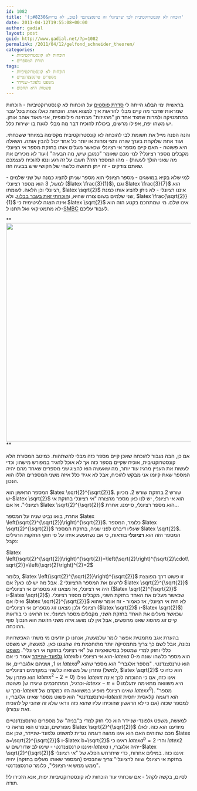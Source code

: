 ```yaml
---
id: 1082
title: 'הוכחה לא קונסטרוקטיבית לכך שרציונלי זה טרנסצנדנטי (טוב, לא בדיוק&#8230;)'
date: 2011-04-12T19:55:08+00:00
author: gadial
layout: post
guid: http://www.gadial.net/?p=1082
permalink: /2011/04/12/gelfond_schneider_theorem/
categories:
  - הוכחות לא קונסטרוקטיביות
  - תורת המספרים
tags:
  - הוכחות לא קונסטרוקטיביות
  - מספרים טרנסצנדנטיים
  - משפט גלפונד-שניידר
  - פשטות היא תחכום
---
```

בראשית ימי הבלוג הייתה לי [סדרת פוסטים](http://www.gadial.net/?p=33) על הוכחות לא קונסטרוקטיביות - הוכחות שמראות שדבר מה קיים מבלי להראות איך למצוא אותו. הוכחות כאלו צצות בכל עבר במתמטיקה ולמרות שמצד אחד הן "מרגיזות" מבחינה פילוסופית, אני מאוד אוהב אותן. יש משהו יפה, אפילו מרשים, ביכולת להוכיח דבר מה מבלי לגעת בו ישירות כלל.

והנה הפנה מייל את תשומת לבי להוכחה לא קונסטרוקטיבית מקסימה במיוחד ששכחתי. ועוד אחת שלוקחת בערך שורה וחצי ופחות או יותר כל אחד יכול להבין אותה. השאלה היא פשוטה - האם קיים מספר אי רציונלי שכאשר מעלים אותו בחזקת מספר אי רציונלי מקבלים מספר רציונלי? למי מכם שאומר "כמובן שיש, מה הבעיה" (ועוד לא מכירים את מה שאני הולך לעשות) - מהו המספר הזה? חשבו על זה רגע ונסו להוכיח לעצמכם שאתם צודקים - זה ייתן תחושה כלשהי של הקושי שיש בבעיה הזו.

למי שלא בקיא במושגים - מספר רציונלי הוא מספר שניתן להציג כמנה של שני שלמים - למשל, 3 הוא מספר רציונלי ($latex \frac{3}{1}$), וגם $latex \frac{3}{7}$ הוא רציונלי וכן הלאה. לעומתו, $latex \sqrt{2}$ איננו רציונלי - לא ניתן להציג אותו כמנת שני שלמים בשום צורה שהיא, ו[הוכחתי זאת בעבר בבלוג](http://www.gadial.net/?p=27). ולא, $latex \frac{\sqrt{2}}{1}$ אינה הצגה לגיטימית כי $latex \sqrt{2}$ אינו שלם. מי שמתחכם בקטע הזה הוא לא מתמטיקאי ואל תתנו ל-[SMBC](http://www.smbc-comics.com/) לעבוד עליכם.

**<img class="alignnone" title="SMBC" src="http://www.smbc-comics.com/comics/20110408.gif" alt="" width="540" height="595" />  
** 

אם כן, הבה נעבור להוכחה שאכן קיים מספר כזה מבלי להשתהות. כמיטב המסורת הלא קונסטרוקטיבית, אוכיח שקיים מספר כזה אך לא אוכל להגיד במפורש מישהו; וכדי לעשות את העניין מרגיז עוד יותר, מה שאעשה הוא להציג שני מספרים שאחד מהם יהיה המספר שאת קיומו אני מבקש להוכיח, אבל לא אגיד כלל איזה משני המספרים הללו הוא הנכון.

המספר הראשון הוא $latex \sqrt{2}^{\sqrt{2}}$. שורש 2 בחזקת שורש 2. מכיוון ש-$latex \sqrt{2}$ הוא אי רציונלי, יש לנו כאן מספר מהצורה "אי רציונלי בחזקת אי רציונלי". אז אם $latex \sqrt{2}^{\sqrt{2}}$ הוא מספר רציונלי, סיימנו. אחרת&#8230;

אחרת, בואו נביט שניה על המספר $latex \left(\sqrt{2}^{\sqrt{2}}\right)^{\sqrt{2}}$. כלומר, המספר $latex \sqrt{2}^{\sqrt{2}}$ שעליו דיברנו לפני שניה, בחזקת המספר $latex \sqrt{2}$. המספר הזה הוא **רציונלי** בודאות, כי אם נשתעשע איתו על פי חוקי החזקות הרגילים נקבל:

$latex \left(\sqrt{2}^{\sqrt{2}}\right)^{\sqrt{2}}=\left(\sqrt{2}\right)^{\sqrt{2}\cdot\sqrt{2}}=\left(\sqrt{2}\right)^{2}=2$

כלומר, $latex \left(\sqrt{2}^{\sqrt{2}}\right)^{\sqrt{2}}$ זו פשוט דרך מפוצצת לרשום את המספר הרציונלי 2. אבל מה יש לנו כאן? אם $latex \sqrt{2}^{\sqrt{2}}$ היה אי רציונלי, אז מצאנו זוג מספרים אי רציונליים ($latex \sqrt{2}^{\sqrt{2}}$ ו-$latex \sqrt{2}$) שכאשר מעלים את האחד בחזקת השני, מקבלים מספר רציונלי. ואילו אם $latex \sqrt{2}^{\sqrt{2}}$ לא היה אי רציונלי, אז כאמור - זה אומר שהוא רציונלי ולכן מצאנו זוג מספרים אי רציונליים ($latex \sqrt{2}$ ו-$latex \sqrt{2}$) שכאשר מעלים את האחד בחזקת השני, מקבלים מספר רציונלי. אז הראינו כי בודאות קיים זוג מהסוג שאנו מחפשים, אבל אין לנו מושג איזה משני הזוגות הוא הנכון! סוף ההוכחה.

בהערת אגב מתמטית אפשר לומר שלמעשה, אנחנו כן יודעים מי משתי האפשרויות נכונה, אבל לשם כך צריך מתמטיקה יותר מתוחכמת מזו שהצגנו כאן. למעשה, יש משפט כללי וחזק למדי שמטפל בסיטואציות של "אי רציונלי בחזקת אי רציונלי". [משפט גלפונד-שניידר](http://en.wikipedia.org/wiki/Gelfond%E2%80%93Schneider_theorem) אומר כי אם $latex b$ הוא אי רציונלי ו-$latex a$ הוא מספר כלשהו שונה מ-0 או 1, ושניהם אלגבריים, אז $latex a^{b}$ הוא טרנסצנדנטי. "מספר אלגברי" הוא מספר שהוא פתרון של משוואה כלשהי במקדמים רציונליים (למשל, $latex \sqrt{2}$ הוא כזה כי הוא פתרון של $latex x^{2}-2=0$) ואילו $latex \pi$ אינו כזה, אם כי ההוכחה לכך אינה פשוטה (וכרגיל, המתחכמים שיגידו ש-$latex x-\pi=0$ היא משוואה מתאימה יתעלמו מכך ש-$latex \pi$ שאינו רציונלי מופיע במשוואה הזו כמקדם של $latex x^{0}$). "מספר טרנסצנדנטי" הוא פשוט מספר שאינו אלגברי, ו-$latex \pi$ הוא דוגמה קלאסית יחסית למספר שכזה (אם כי לא הראשון שהוכיחו עליו שהוא כזה וודאי שלא זה שהכי קל להוכיח זאת עבורו).

למעשה, משפט גלפונד-שניידר הוא כלי חזק למדי ב"בניה" של מספרים טרנסצנדנטיים מפורשים, ובפרט הוא מראה כי $latex \sqrt{2}^{\sqrt{2}}$ מיודענו הוא כזה. לאלו מכם שתוהים האם הוא אינו מהווה דוגמה נגדית למשפט גלפונד-שניידר, שכן אם $latex a=\sqrt{2}^{\sqrt{2}}$ ו-$latex b=\sqrt{2}$ ראינו כי $latex a^{b}=2$ והרי $latex 2$ איננו טרנסצנדנטי - שימו לב שדורשים ש-$latex a$ יהיה אלגברי, ו-$latex \sqrt{2}^{\sqrt{2}}$ איננו כזה. במילים אחרות, כדי שיתרחש הפלא של "אי רציונלי בחזקת אי רציונלי שווה לרציונלי" צריך שהבסיס (המספר שאותו מעלים בחזקה) יהיה "ממש ממש אי רציונלי", כלומר טרנסצנדנטי.

לסיום, בקשה לקהל - אם שכחתי עוד הוכחות לא קונסטרוקטיביות יפות, אנא הזכירו לי! תודה.